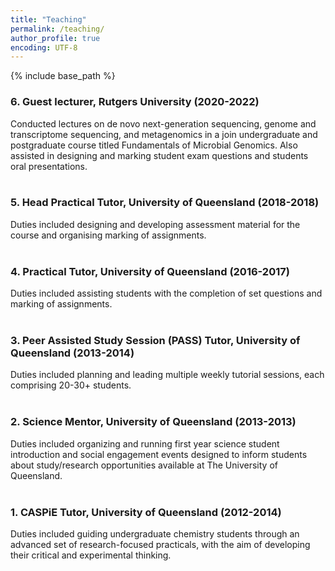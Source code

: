 ```yaml
---
title: "Teaching"
permalink: /teaching/
author_profile: true
encoding: UTF-8
---
```


{% include base_path %}

<style>
ul {
  list-style-type: none;
}
</style>

### 6\. Guest lecturer, Rutgers University (2020-2022)
Conducted lectures on de novo next-generation sequencing, genome and transcriptome sequencing, and metagenomics in a join undergraduate and postgraduate course titled <d2>Fundamentals of Microbial Genomics<d3>. Also assisted in designing and marking student exam questions and students<d5> oral presentations.
<br/><br/>
### 5\. Head Practical Tutor, University of Queensland (2018-2018)
Duties included designing and developing assessment material for the course and organising marking of assignments.
<br/><br/>
### 4\. Practical Tutor, University of Queensland (2016-2017)
Duties included assisting students with the completion of set questions and marking of assignments.
<br/><br/>
### 3\. Peer Assisted Study Session (PASS) Tutor, University of Queensland (2013-2014)
Duties included planning and leading multiple weekly tutorial sessions, each comprising 20-30+ students.
<br/><br/>
### 2\. Science Mentor, University of Queensland (2013-2013)
Duties included organizing and running first year science student introduction and social engagement events designed to inform students about study/research opportunities available at The University of Queensland.
<br/><br/>
### 1\. CASPiE Tutor, University of Queensland (2012-2014)
Duties included guiding undergraduate chemistry students through an advanced set of research-focused practicals, with the aim of developing their critical and experimental thinking.
<br/><br/>

